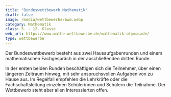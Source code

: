 ```yaml
---
title: "Bundeswettbewerb Mathematik"
draft: false
image: /media/wettbewerbe/bwm.webp
category: Mathematik
class: 5. - 12. Klasse
web_url: https://www.mathe-wettbewerbe.de/mathematik-olympiade/
type: wettbewerbe
---
```


Der Bundeswettbewerb besteht aus zwei Hausaufgabenrunden und einem mathematischen Fachgespräch in der abschließenden dritten Runde.  
  
In der ersten beiden Runden beschäftigen sich die Teilnehmer, über einen längeren Zeitraum hinweg, mit sehr anspruchsvollen Aufgaben von zu Hause aus.  Im Regelfall empfehlen die Lehrkräfte oder die Fachschaftsleitung einzelnen Schülerinnen und Schülern die Teilnahme. Der Wettbewerb steht aber allen Interessierten offen.
